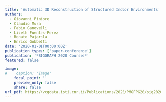 ```yaml
---
title: 'Automatic 3D Reconstruction of Structured Indoor Environments'
authors:
  - Giovanni Pintore
  - Claudio Mura
  - Fabio Ganovelli
  - Lizeth Fuentes-Perez
  - Renato Pajarola
  - Enrico Gobbetti
date: '2020-01-01T00:00:00Z'
publication_types: ['paper-conference']
publication: '*SIGGRAPH 2020 Courses*'
featured: false

image:
#    caption: 'Image'
    focal_point: ''
    preview_only: false
    share: false
url_pdf: https://vcgdata.isti.cnr.it/Publications/2020/PMGFPG20/sig2020-tutorial-indoor-course-notes.pdf
---
```

